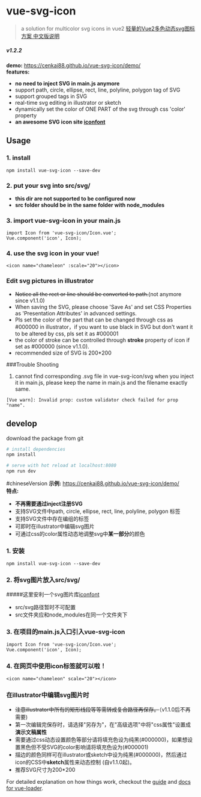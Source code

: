 # vue-svg-icon  
> a solution for multicolor svg icons in vue2
> [轻量的Vue2多色动态svg图标方案 中文版说明](#chineseversion)

##### v1.2.2 

**demo:** https://cenkai88.github.io/vue-svg-icon/demo/  
**features:** 
- **no need to inject SVG in main.js anymore**
- support path, circle, ellipse, rect, line, polyline, polygon tag of SVG
- support grouped tags in SVG
- real-time svg editing in illustrator or sketch
- dynamically set the color of ONE PART of the svg through css 'color' property  
- **an awesome SVG icon site [iconfont](http://www.iconfont.cn)**

## Usage
### 1. install
```
npm install vue-svg-icon --save-dev
```
### 2. put your svg into src/svg/
- **this dir are not supported to be configured now**  
- **src folder should be in the same folder with node_modules**

### 3. import vue-svg-icon in your main.js
```
import Icon from 'vue-svg-icon/Icon.vue';
Vue.component('icon', Icon);  
```
### 4. use the svg icon in your vue!
```
<icon name="chameleon" :scale="20"></icon>
```

### Edit svg pictures in illustrator
- ~~Notice all the rect or line should be converted to path.~~(not anymore since v1.1.0)   
- When saving the SVG, please choose 'Save As' and set CSS Properties as 'Presentation Attributes' in advanced settings.
- Pls set the color of the part that can be changed through css as #000000 in illustrator，if you want to use black in SVG but don't want it to be altered by css, pls set it as #000001
- the color of stroke can be controlled through **stroke** property of icon if set as #000000 (since v1.1.0).
- recommended size of SVG is 200*200

###Trouble Shooting
1. cannot find corresponding .svg file in vue-svg-icon/svg when you inject it in main.js, please keep the name in main.js and the filename exactly same.
```
[Vue warn]: Invalid prop: custom validator check failed for prop "name". 
```

## develop
download the package from git
``` bash
# install dependencies
npm install

# serve with hot reload at localhost:8080
npm run dev
```


#chineseVersion
**示例:** https://cenkai88.github.io/vue-svg-icon/demo/  
**特点:** 
- **不再需要通过inject注册SVG**
- 支持SVG文件中path, circle, ellipse, rect, line, polyline, polygon 标签
- 支持SVG文件中存在编组的标签
- 可即时在illustrator中编辑svg图片
- 可通过css的color属性动态地调整svg中**某一部分**的颜色

### 1. 安装
```
npm install vue-svg-icon --save-dev
```

### 2. 将svg图片放入src/svg/
#####这里安利一个svg图片库[iconfont](http://www.iconfont.cn/plus)
- src/svg路径暂时不可配置
- src文件夹应和node_modules在同一个文件夹下

### 3. 在项目的main.js入口引入vue-svg-icon
```
import Icon from 'vue-svg-icon/Icon.vue';
Vue.component('icon', Icon); 
```
### 4. 在网页中使用icon标签就可以啦！
```
<icon name="chameleon" scale="20"></icon>
```

### 在illustrator中编辑svg图片时
- ~~注意illustrator中所有的矩形线段等等需转成复合路径再保存。~~（v1.1.0后不再需要)
- 第一次编辑完保存时，请选择"另存为"，在"高级选项"中将"css属性"设置成**演示文稿属性**  
- 需要通过css动态设置颜色等部分请将填充色设为纯黑(#000000)，如果想设置黑色但不受SVG的color影响请将填充色设为(#000001)
- 描边的颜色同样可在illustrator或sketch中设为纯黑(#000000)，然后通过icon的CSS中**sketch**属性来动态控制 (自v1.1.0起)。
- 推荐SVG尺寸为200*200

For detailed explanation on how things work, checkout the [guide](http://vuejs-templates.github.io/webpack/) and [docs for vue-loader](http://vuejs.github.io/vue-loader).
